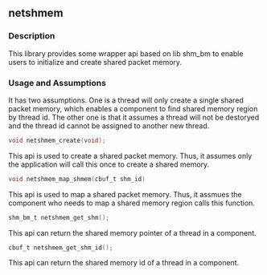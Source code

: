 ## netshmem

### Description

This library provides some wrapper api based on lib shm_bm to enable users to initialize and create shared packet memory. 

### Usage and Assumptions

It has two assumptions. One is a thread will only create a single shared packet memory, which enables a component
to find shared memory region by thread id. The other one is that it assumes a thread will not be destoryed and the thread id cannot be assigned to 
another new thread.


```c
void netshmem_create(void);
```

This api is used to create a shared packet memory. Thus, it assumes only the application will call this once to create a shared memory.

```c
void netshmem_map_shmem(cbuf_t shm_id)
```

This api is used to map a shared packet memory. Thus, it assmues the component who needs to map a shared memory region calls this function.

```c
shm_bm_t netshmem_get_shm();
```

This api can return the shared memory pointer of a thread in a component.

```c
cbuf_t netshmem_get_shm_id();
```

This api can return the shared memory id of a thread in a component.
